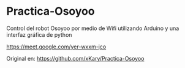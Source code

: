 # Practica-Osoyoo
Control del robot Osoyoo por medio de Wifi utilizando Arduino y una interfaz gráfica de python

https://meet.google.com/yer-wxxm-jco

Original en: https://github.com/xKary/Practica-Osoyoo
